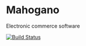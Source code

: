 # Mahogano
Electronic commerce software

[![Build Status](https://travis-ci.org/mahogano/mahogano.svg?branch=master)](https://travis-ci.org/mahogano/mahogano)
